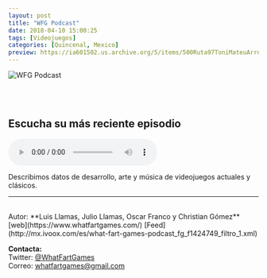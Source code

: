 ```yaml
---
layout: post
title: "WFG Podcast"
date: 2018-04-10 15:00:25
tags: [Videojuegos]
categories: [Quincenal, Mexico]
preview: https://ia601502.us.archive.org/5/items/500Ruta97ToniMateuArrom/300wfgpodcast-WhatFartGames.png
---
```


![WFG Podcast](https://ia601502.us.archive.org/5/items/500Ruta97ToniMateuArrom/500wfgpodcast-WhatFartGames.png)

<br/>
<br/>

## Escucha su más reciente episodio

<!--reproductor-feed=http://mx.ivoox.com/es/what-fart-games-podcast_fg_f1424749_filtro_1.xml-->
<!--reproductor-start-->
<audio id="audio" preload="auto" controls="" src="http://mx.ivoox.com/es/wfg-podcast-025-street-witcher-genesis_mf_26927328_feed_1.mp3"></audio>
<!--reproductor-end-->

Describimos datos de desarrollo, arte y música de videojuegos actuales y clásicos.  

_ _ _
<br>
Autor: **Luis Llamas, Julio Llamas, Oscar Franco y Christian Gómez**  
[web](https://www.whatfartgames.com/)  
[Feed](http://mx.ivoox.com/es/what-fart-games-podcast_fg_f1424749_filtro_1.xml)  



**Contacta:**  
Twitter: [@WhatFartGames](https://twitter.com/WhatFartGames)  
Correo: [whatfartgames@gmail.com](mailto:whatfartgames@gmail.com)  

